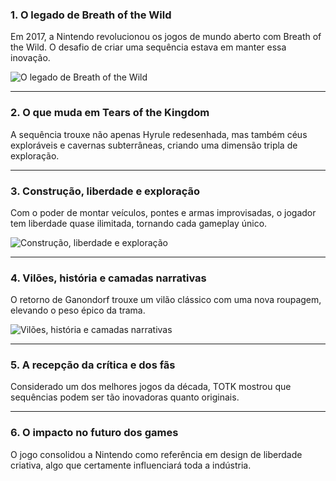 ### 1. O legado de Breath of the Wild

Em 2017, a Nintendo revolucionou os jogos de mundo aberto com Breath of the Wild. O desafio de criar uma sequência estava em manter essa inovação.

![O legado de Breath of the Wild](https://observatoriodegames.com.br/wp-content/uploads/2020/01/The-Legend-of-Zelda-Breath-of-the-Wild-1024x576.jpg)

------

### 2. O que muda em Tears of the Kingdom

A sequência trouxe não apenas Hyrule redesenhada, mas também céus exploráveis e cavernas subterrâneas, criando uma dimensão tripla de exploração.

------

### 3. Construção, liberdade e exploração

Com o poder de montar veículos, pontes e armas improvisadas, o jogador tem liberdade quase ilimitada, tornando cada gameplay único.

![Construção, liberdade e exploração](https://f.i.uol.com.br/fotografia/2023/04/25/1682446805644819d546e27_1682446805_3x2_md.jpg)

------

### 4. Vilões, história e camadas narrativas

O retorno de Ganondorf trouxe um vilão clássico com uma nova roupagem, elevando o peso épico da trama.

![Vilões, história e camadas narrativas](https://criticalhits.com.br/wp-content/uploads/2023/05/ZELDA-GAMES-696x392.jpg)

------

### 5. A recepção da crítica e dos fãs

Considerado um dos melhores jogos da década, TOTK mostrou que sequências podem ser tão inovadoras quanto originais.

------

### 6. O impacto no futuro dos games

O jogo consolidou a Nintendo como referência em design de liberdade criativa, algo que certamente influenciará toda a indústria.
